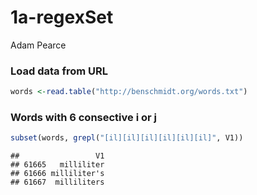 # 1a-regexSet
Adam Pearce  




### Load data from URL

```r
words <-read.table("http://benschmidt.org/words.txt")
```

### Words with 6 consective i or j

```r
subset(words, grepl("[il][il][il][il][il][il]", V1))
```

```
##                 V1
## 61665   milliliter
## 61666 milliliter's
## 61667  milliliters
```
